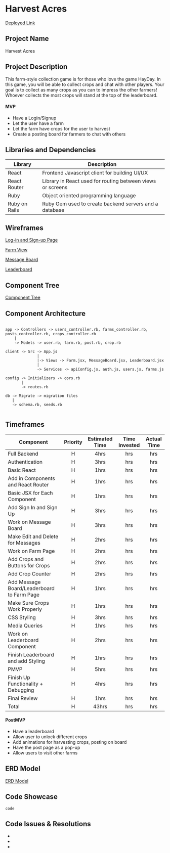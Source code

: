 # Harvest Acres

[Deployed Link]()

## Project Name

Harvest Acres

## Project Description

This farm-style collection game is for those who love the game HayDay. In this game, you will be able to collect crops and chat with other players. Your goal is to collect as many crops as you can to impress the other farmers! Whoever collects the most crops will stand at the top of the leaderboard.


#### MVP

- Have a Login/Signup
- Let the user have a farm
- Let the farm have crops for the user to harvest
- Create a posting board for farmers to chat with others

## Libraries and Dependencies

| Library | Description  |
|---------|--------------|
|  React  |   Frontend Javascript client for building UI/UX   |
|  React Router  |  Library in React used for routing between views or screens      |
|  Ruby  |  Object oriented programming language     |
|  Ruby on Rails  |    Ruby Gem used to create backend servers and a database       |


## Wireframes

[Log-in and Sign-up Page](https://www.figma.com/file/cnerAVSF1yRxY2RPWwFRNu/Harvest-Acres-Log-In)

[Farm View](https://www.figma.com/file/WLFSns8vMAbuzKXtE8srCV/Harvest-Acres-Farm-Page?node-id=0%3A1)

[Message Board](https://www.figma.com/file/iOIOQ02YhAxyDKGCgB3ZiL/Harvest-Acres-Message-Board)

[Leaderboard](https://www.figma.com/file/MtNhRXYRgIf2cW4WGjHyiL/Harvest-Acres-Leaderboard)

## Component Tree

[Component Tree](https://whimsical.com/harvest-acres-component-hierarchy-XR1ujHqqv3ah3bQvEgBrgY)

## Component Architecture

```

app -> Controllers -> users_controller.rb, farms_controller.rb, posts_controller.rb, crops_controller.rb
    |
    -> Models -> user.rb, farm.rb, post.rb, crop.rb

client -> Src -> App.js
              |
              |-> Views -> Farm.jsx, MessageBoard.jsx, Leaderboard.jsx
              |
              -> Services -> apiConfig.js, auth.js, users.js, farms.js
              
config -> Initializers -> cors.rb
       |
       -> routes.rb

db -> Migrate -> migration files
   |
   -> schema.rb, seeds.rb


```


## Timeframes

| Component                                    | Priority | Estimated Time | Time Invested | Actual Time |
| -------------------------------------------- | :------: | :------------: | :-----------: | :---------: |
| Full Backend                                 |    H     |      4hrs      |     hrs      |    hrs     |
| Authentication                               |    H     |      3hrs      |     hrs      |    hrs     |
| Basic React                                  |    H     |      1hrs      |     hrs      |    hrs     |
| Add in Components and React Router           |    H     |      1hrs      |     hrs      |    hrs     |
| Basic JSX for Each Component                 |    H     |      1hrs      |     hrs      |    hrs     |
| Add Sign In and Sign Up                      |    H     |      3hrs      |     hrs      |    hrs     |
| Work on Message Board                        |    H     |      3hrs      |     hrs      |    hrs     |
| Make Edit and Delete for Messages            |    H     |      2hrs      |     hrs      |    hrs     |
| Work on Farm Page                            |    H     |      2hrs      |     hrs      |    hrs     |
| Add Crops and Buttons for Crops              |    H     |      2hrs      |     hrs      |    hrs     |
| Add Crop Counter                             |    H     |      2hrs      |    hrs     |   hrs    |
| Add Message Board/Leaderboard to Farm Page   |    H     |      1hrs      |     hrs      |    hrs     |
| Make Sure Crops Work Properly                |    H     |      1hrs      |     hrs      |    hrs     |
| CSS Styling                                  |    H     |      3hrs      |    hrs     |   hrs    |
| Media Queries                                |    H     |      1hrs      |     hrs      |    hrs     |
| Work on Leaderboard Component                |    H     |      2hrs      |     hrs      |    hrs     |
| Finish Leaderboard and add Styling           |    H     |      1hrs      |    hrs     |   hrs    |
| PMVP                                         |    H     |      5hrs      |     hrs      |    hrs     |
| Finish Up Functionality + Debugging          |    H     |      4hrs      |     hrs      |    hrs     |
| Final Review                                 |    H     |      1hrs      |     hrs      |    hrs     |
| Total                                        |    H     |     43hrs      |     hrs     |    hrs    |


#### PostMVP

- Have a leaderboard
- Allow user to unlock different crops
- Add animations for harvesting crops, posting on board
- Have the post page as a pop-up
- Allow users to visit other farms


## ERD Model
[ERD Model](https://drive.google.com/file/d/16EXheHUGENQ3kTtG-ScM_yFyvkpP93rk/view?usp=sharing)

## Code Showcase

```
code
```

## Code Issues & Resolutions

-
-
-
